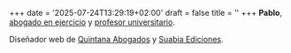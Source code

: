 +++
date = '2025-07-24T13:29:19+02:00'
draft = false
title = ''
+++
**Pablo**, [abogado en ejercicio](#) y [profesor universitario](#).

Diseñador web de [Quintana Abogados](#) y [Suabia Ediciones](#).

